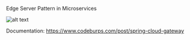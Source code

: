 Edge Server Pattern in Microservices

![alt text]([http://url/to/img.png](https://techburps-6.s3.ap-south-1.amazonaws.com/tech-blog/spring-api-gateway.png))

Documentation: https://www.codeburps.com/post/spring-cloud-gateway

